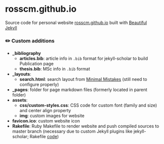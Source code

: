 # rosscm.github.io

Source code for personal website [rosscm.github.io](rosscm.gihub.io)
built with [Beautiful Jekyll](https://beautifuljekyll.com/)

### :pencil2: Custom additions

* **_bibliography**
  * **articles.bib**: article info in `.bib` format for jekyll-scholar to build Publication page
  * **thesis.bib**: MSc info in `.bib` format
* **_layouts**:
  * **search.html**: search layout from [Minimal Mistakes](https://mmistakes.github.io/minimal-mistakes/) (still need to configure properly)
* **_pages**: folder for page markdown files (formerly located in parent folder)
* **assets**:
  * **css/custom-styles.css**: CSS code for custom font (family and size) and center align property
  * **img**: custom images for website
* **favicon.ico**: custom website icon
* **Rakefile**: Ruby Makefile to render website and push compiled sources to master branch (necessary due to custom Jekyll plugins like jekyll-scholar; Rakefile [code](http://ixti.net/software/2013/01/28/using-jekyll-plugins-on-github-pages.html))
